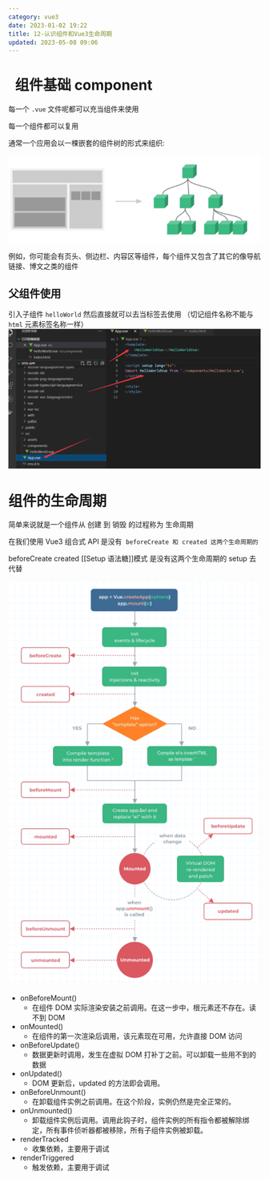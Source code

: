 ```yaml
---
category: vue3
date: 2023-01-02 19:22
title: 12-认识组件和Vue3生命周期
updated: 2023-05-08 09:06
---
```


#   组件基础 component

每一个 `.vue` 文件呢都可以充当组件来使用

每一个组件都可以复用

通常一个应用会以一棵嵌套的组件树的形式来组织:

![](./_images/image-2023-01-02_19-23-40-680-12-认识组件和Vue3生命周期.png)

例如，你可能会有页头、侧边栏、内容区等组件，每个组件又包含了其它的像导航链接、博文之类的组件

## 父组件使用

引入子组件 `helloWorld` 然后直接就可以去当标签去使用 （切记组件名称不能与 `html` 元素标签名称一样）
![](./_images/image-2023-01-02_19-25-14-252-12-认识组件和Vue3生命周期.png)

# 组件的生命周期

简单来说就是一个组件从 创建 到 销毁 的过程称为 生命周期

在我们使用 Vue3 组合式 API 是没有  `beforeCreate 和 created 这两个生命周期的`

beforeCreate created [[Setup 语法糖]]模式 是没有这两个生命周期的 setup 去代替

![](./_images/image-2023-01-02_19-50-44-037-12-认识组件和Vue3生命周期.png)

-   onBeforeMount()
    -   在组件 DOM 实际渲染安装之前调用。在这一步中，根元素还不存在。读不到 DOM
-   onMounted()
    -   在组件的第一次渲染后调用，该元素现在可用，允许直接 DOM 访问
-   onBeforeUpdate()
    -   数据更新时调用，发生在虚拟 DOM 打补丁之前。可以卸载一些用不到的数据
-   onUpdated()
    -   DOM 更新后，updated 的方法即会调用。
-   onBeforeUnmount()
    -   在卸载组件实例之前调用。在这个阶段，实例仍然是完全正常的。
-   onUnmounted()
    -   卸载组件实例后调用。调用此钩子时，组件实例的所有指令都被解除绑定，所有事件侦听器都被移除，所有子组件实例被卸载。
-   renderTracked
    -   收集依赖，主要用于调试
-   renderTriggered
    -   触发依赖，主要用于调试